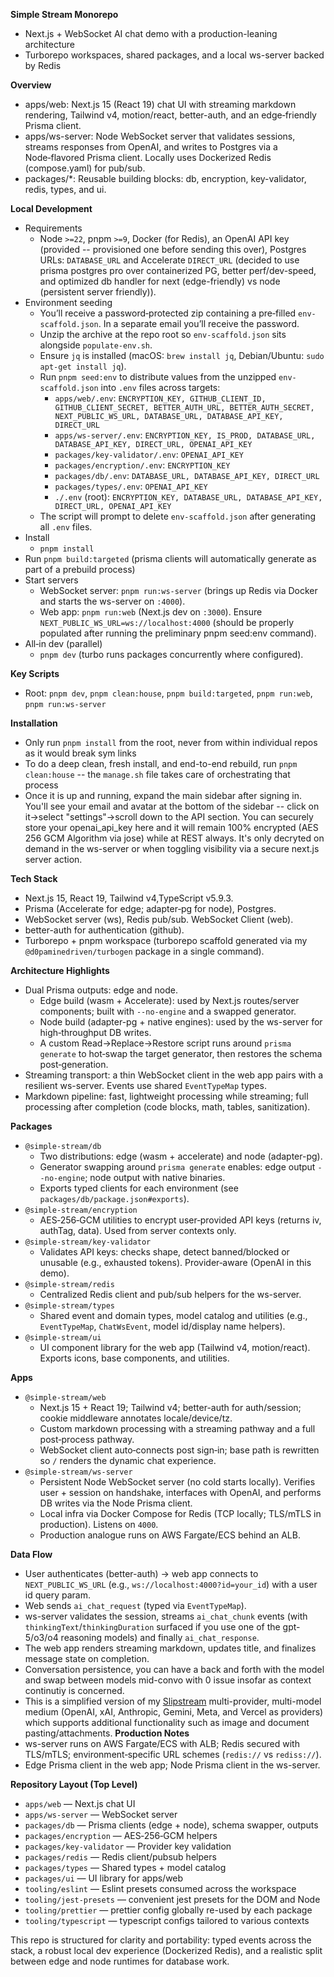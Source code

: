 **Simple Stream Monorepo**

- Next.js + WebSocket AI chat demo with a production-leaning architecture
- Turborepo workspaces, shared packages, and a local ws-server backed by Redis

**Overview**
- apps/web: Next.js 15 (React 19) chat UI with streaming markdown rendering, Tailwind v4, motion/react, better-auth, and an edge‑friendly Prisma client.
- apps/ws-server: Node WebSocket server that validates sessions, streams responses from OpenAI, and writes to Postgres via a Node‑flavored Prisma client. Locally uses Dockerized Redis (compose.yaml) for pub/sub.
- packages/*: Reusable building blocks: db, encryption, key-validator, redis, types, and ui.

**Local Development**
- Requirements
  - Node `>=22`, pnpm `>=9`, Docker (for Redis), an OpenAI API key (provided -- provisioned one before sending this over), Postgres URLs: `DATABASE_URL` and Accelerate `DIRECT_URL` (decided to use prisma postgres pro over containerized PG, better perf/dev-speed, and optimized db handler for next (edge-friendly) vs node (persistent server friendly)).
- Environment seeding
  - You’ll receive a password‑protected zip containing a pre‑filled `env-scaffold.json`. In a separate email you’ll receive the password.
  - Unzip the archive at the repo root so `env-scaffold.json` sits alongside `populate-env.sh`.
  - Ensure `jq` is installed (macOS: `brew install jq`, Debian/Ubuntu: `sudo apt-get install jq`).
  - Run `pnpm seed:env` to distribute values from the unzipped `env-scaffold.json` into `.env` files across targets:
    - `apps/web/.env`: `ENCRYPTION_KEY, GITHUB_CLIENT_ID, GITHUB_CLIENT_SECRET, BETTER_AUTH_URL, BETTER_AUTH_SECRET, NEXT_PUBLIC_WS_URL, DATABASE_URL, DATABASE_API_KEY, DIRECT_URL`
    - `apps/ws-server/.env`: `ENCRYPTION_KEY, IS_PROD, DATABASE_URL, DATABASE_API_KEY, DIRECT_URL, OPENAI_API_KEY`
    - `packages/key-validator/.env`: `OPENAI_API_KEY`
    - `packages/encryption/.env`: `ENCRYPTION_KEY`
    - `packages/db/.env`: `DATABASE_URL, DATABASE_API_KEY, DIRECT_URL`
    - `packages/types/.env`: `OPENAI_API_KEY`
    - `./.env` (root): `ENCRYPTION_KEY, DATABASE_URL, DATABASE_API_KEY, DIRECT_URL, OPENAI_API_KEY`
  - The script will prompt to delete `env-scaffold.json` after generating all `.env` files.
- Install
  - `pnpm install`
- Run `pnpm build:targeted` (prisma clients will automatically generate as part of a prebuild process) 
- Start servers
  - WebSocket server: `pnpm run:ws-server` (brings up Redis via Docker and starts the ws-server on `:4000`).
  - Web app: `pnpm run:web` (Next.js dev on `:3000`). Ensure `NEXT_PUBLIC_WS_URL=ws://localhost:4000` (should be properly populated after running the preliminary pnpm seed:env command).
- All‑in dev (parallel)
  - `pnpm dev` (turbo runs packages concurrently where configured).

**Key Scripts**
- Root: `pnpm dev`, `pnpm clean:house`, `pnpm build:targeted`, `pnpm run:web`, `pnpm run:ws-server`

**Installation**
- Only run `pnpm install` from the root, never from within individual repos as it would break sym links
- To do a deep clean, fresh install, and end-to-end rebuild, run `pnpm clean:house` -- the `manage.sh` file takes care of orchestrating that process
- Once it is up and running, expand the main sidebar after signing in. You'll see your email and avatar at the bottom of the sidebar -- click on it->select "settings"->scroll down to the API section. You can securely store your openai_api_key here and it will remain 100% encrypted (AES 256 GCM Algorithm via jose) while at REST always. It's only decryted on demand in the ws-server or when toggling visibility via a secure next.js server action.

**Tech Stack**
- Next.js 15, React 19, Tailwind v4,TypeScript v5.9.3.
- Prisma (Accelerate for edge; adapter‑pg for node), Postgres.
- WebSocket server (ws), Redis pub/sub. WebSocket Client (web).
- better-auth for authentication (github).
- Turborepo + pnpm workspace (turborepo scaffold generated via my `@d0paminedriven/turbogen` package in a single command).

**Architecture Highlights**
- Dual Prisma outputs: edge and node.
  - Edge build (wasm + Accelerate): used by Next.js routes/server components; built with `--no-engine` and a swapped generator.
  - Node build (adapter-pg + native engines): used by the ws-server for high‑throughput DB writes.
  - A custom Read→Replace→Restore script runs around `prisma generate` to hot‑swap the target generator, then restores the schema post‑generation.
- Streaming transport: a thin WebSocket client in the web app pairs with a resilient ws-server. Events use shared `EventTypeMap` types.
- Markdown pipeline: fast, lightweight processing while streaming; full processing after completion (code blocks, math, tables, sanitization).

**Packages**
- `@simple-stream/db`
  - Two distributions: edge (wasm + accelerate) and node (adapter-pg).
  - Generator swapping around `prisma generate` enables: edge output `--no-engine`; node output with native binaries.
  - Exports typed clients for each environment (see `packages/db/package.json#exports`).
- `@simple-stream/encryption`
  - AES‑256‑GCM utilities to encrypt user‑provided API keys (returns iv, authTag, data). Used from server contexts only.
- `@simple-stream/key-validator`
  - Validates API keys: checks shape, detect banned/blocked or unusable (e.g., exhausted tokens). Provider‑aware (OpenAI in this demo).
- `@simple-stream/redis`
  - Centralized Redis client and pub/sub helpers for the ws-server.
- `@simple-stream/types`
  - Shared event and domain types, model catalog and utilities (e.g., `EventTypeMap`, `ChatWsEvent`, model id/display name helpers).
- `@simple-stream/ui`
  - UI component library for the web app (Tailwind v4, motion/react). Exports icons, base components, and utilities.

**Apps**
- `@simple-stream/web`
  - Next.js 15 + React 19; Tailwind v4; better-auth for auth/session; cookie middleware annotates locale/device/tz.
  - Custom markdown processing with a streaming pathway and a full post‑process pathway.
  - WebSocket client auto‑connects post sign‑in; base path is rewritten so `/` renders the dynamic chat experience.
- `@simple-stream/ws-server`
  - Persistent Node WebSocket server (no cold starts locally). Verifies user + session on handshake, interfaces with OpenAI, and performs DB writes via the Node Prisma client.
  - Local infra via Docker Compose for Redis (TCP locally; TLS/mTLS in production). Listens on `4000`.
  - Production analogue runs on AWS Fargate/ECS behind an ALB.

**Data Flow**
- User authenticates (better-auth) → web app connects to `NEXT_PUBLIC_WS_URL` (e.g., `ws://localhost:4000?id=your_id`) with a user id query param.
- Web sends `ai_chat_request` (typed via `EventTypeMap`).
- ws-server validates the session, streams `ai_chat_chunk` events (with `thinkingText`/`thinkingDuration` surfaced if you use one of the gpt-5/o3/o4 reasoning models) and finally `ai_chat_response`.
- The web app renders streaming markdown, updates title, and finalizes message state on completion.
- Conversation persistence, you can have a back and forth with the model and swap between models mid-convo with 0 issue insofar as context continutiy is concerned. 
- This is a simplified version of my [Slipstream](https://chat.aicoalesce.com) multi-provider, multi-model medium (OpenAI, xAI, Anthropic, Gemini, Meta, and Vercel as providers) which supports additional functionality such as image and document pasting/attachments.
**Production Notes**
- ws-server runs on AWS Fargate/ECS with ALB; Redis secured with TLS/mTLS; environment‑specific URL schemes (`redis://` vs `rediss://`).
- Edge Prisma client in the web app; Node Prisma client in the ws-server.

**Repository Layout (Top Level)**
- `apps/web` — Next.js chat UI
- `apps/ws-server` — WebSocket server
- `packages/db` — Prisma clients (edge + node), schema swapper, outputs
- `packages/encryption` — AES‑256‑GCM helpers
- `packages/key-validator` — Provider key validation
- `packages/redis` — Redis client/pubsub helpers
- `packages/types` — Shared types + model catalog
- `packages/ui` — UI library for apps/web
- `tooling/eslint` — Eslint presets consumed across the workspace
- `tooling/jest-presets` — convenient jest presets for the DOM and Node
- `tooling/prettier` — prettier config globally re-used by each package
- `tooling/typescript` — typescript configs tailored to various contexts

This repo is structured for clarity and portability: typed events across the stack, a robust local dev experience (Dockerized Redis), and a realistic split between edge and node runtimes for database work.
